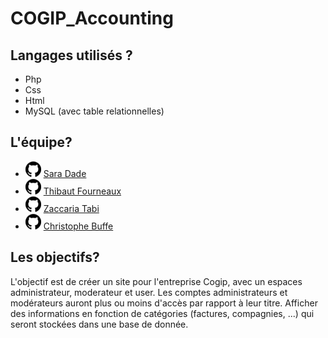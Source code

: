 # COGIP_Accounting

## Langages utilisés ?

* Php
* Css
* Html
* MySQL (avec table relationnelles)

## L'équipe?

* ![image](./Pictures/github.png) [Sara Dade](https://github.com/SarahDade)
* ![image](./Pictures/github.png) [Thibaut Fourneaux](https://github.com/FourneauxThibaut)
* ![image](./Pictures/github.png) [Zaccaria Tabi](https://github.com/tbzaccaria)
* ![image](./Pictures/github.png) [Christophe Buffe](https://github.com/)

## Les objectifs?

L'objectif est de créer un site pour l'entreprise Cogip, avec un espaces administrateur, moderateur et user. Les comptes administrateurs et modérateurs auront plus ou moins d'accès par rapport à leur titre. Afficher des informations en fonction de catégories (factures, compagnies, ...) qui seront stockées dans une base de donnée.

##